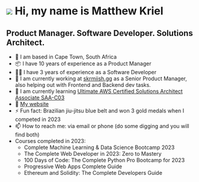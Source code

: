 ![](https://user-images.githubusercontent.com/18350557/176309783-0785949b-9127-417c-8b55-ab5a4333674e.gif) Hi, my name is Matthew Kriel 
=======================================================================================================================================

Product Manager. Software Developer. Solutions Architect.
---------------------------------------------------------

* 📍 I am based in Cape Town, South Africa
* 📦 I have 10 years of experience as a Product Manager
* 👨‍💻 I have 3 years of experience as a Software Developer
* 🔭 I am currently working at [skrmiish.gg](https://skrmiish.gg/) as a Senior Product Manager, also helping out with Frontend and Backend dev tasks.
* 🌱 I am currently learning [Ultimate AWS Certified Solutions Architect Associate SAA-C03](https://www.udemy.com/course/the-complete-web-developer-zero-to-mastery/](https://www.udemy.com/course/aws-certified-solutions-architect-associate-saa-c03/))
* 🏡 [My website](https://mckriel.co.za/)
* ⚡ Fun fact: Brazilian jiu-jitsu blue belt and won 3 gold medals when I competed in 2023
* 📫 How to reach me: via email or phone (do some digging and you will find both)
* Courses completed in 2023:
  - Complete Machine Learning & Data Science Bootcamp 2023
  - The Complete Web Developer in 2023: Zero to Mastery
  - 100 Days of Code: The Complete Python Pro Bootcamp for 2023
  - Progressive Web Apps Complete Guide
  - Ethereum and Solidity: The Complete Developers Guide
